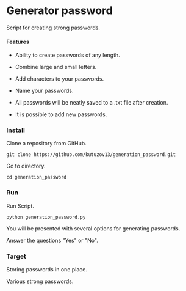 # Generator password

Script for creating strong passwords.

#### Features
 - Ability to create passwords of any length.

 - Combine large and small letters.

 - Add characters to your passwords.

 - Name your passwords.

 - All passwords will be neatly saved to a .txt file after creation.
   
 - It is possible to add new passwords.


### Install

Clone a repository from GitHub.
```
git clone https://github.com/kutuzov13/generation_password.git
```

Go to directory.
```
cd generation_password
```

### Run
Run Script.
```
python generation_password.py
```

You will be presented with several options for generating passwords.

Answer the questions "Yes" or "No".

### Target

Storing passwords in one place.

Various strong passwords.
